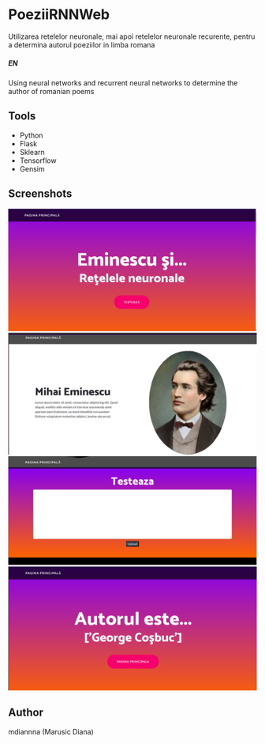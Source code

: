 # PoeziiRNNWeb
Utilizarea retelelor neuronale, mai apoi retelelor neuronale recurente, pentru a determina autorul poeziilor in limba romana
##### EN
Using neural networks and recurrent neural networks to determine the author of romanian poems
## Tools
- Python
- Flask
- Sklearn
- Tensorflow
- Gensim

## Screenshots
![Main page](https://raw.githubusercontent.com/mdiannna/PoeziiRNNWeb/master/screenshots/1.png)
![Eminescu](https://raw.githubusercontent.com/mdiannna/PoeziiRNNWeb/master/screenshots/2.png)
![Paste text](https://raw.githubusercontent.com/mdiannna/PoeziiRNNWeb/master/screenshots/3.png)
![Result author](https://raw.githubusercontent.com/mdiannna/PoeziiRNNWeb/master/screenshots/4.png)

## Author
mdiannna (Marusic Diana)
